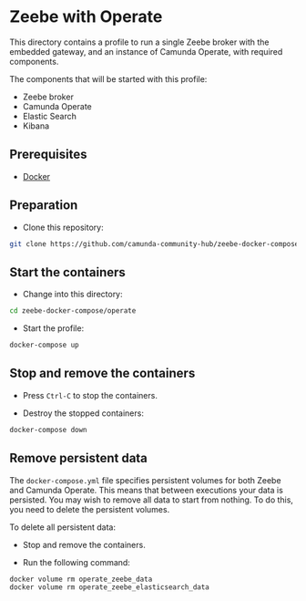 # Zeebe with Operate

This directory contains a profile to run a single Zeebe broker with the embedded gateway, and an instance of Camunda Operate, with required components.

The components that will be started with this profile:

* Zeebe broker
* Camunda Operate
* Elastic Search
* Kibana

## Prerequisites

* [Docker](https://docs.docker.com/compose/install/)

## Preparation

* Clone this repository:

```bash
git clone https://github.com/camunda-community-hub/zeebe-docker-compose.git
```

## Start the containers

* Change into this directory:

```bash
cd zeebe-docker-compose/operate
```

* Start the profile:

```bash
docker-compose up
```

## Stop and remove the containers

* Press `Ctrl-C` to stop the containers.

* Destroy the stopped containers:

```bash
docker-compose down
```

## Remove persistent data

The `docker-compose.yml` file specifies persistent volumes for both Zeebe and Camunda Operate. This means that between executions your data is persisted. You may wish to remove all data to start from nothing. To do this, you need to delete the persistent volumes.

To delete all persistent data:

* Stop and remove the containers.

* Run the following command:

```bash
docker volume rm operate_zeebe_data
docker volume rm operate_zeebe_elasticsearch_data
```
